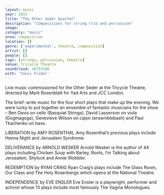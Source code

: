 ```yaml
---
layout: music
year: 2015
title: "The Other Seder Quartet"
description: "Compositions for string trio and percussion"
image: 
category: "music"
area: composition
location: []
genre: ['experimental', theatre, composition]
artist: []
people: []
tags: [strings, percussion, theatre]
venue: Tricycle Theatre
soundcloud: 16753248
with: 'Yaniv Fridel'
---
```

Live music commissioned for the Other Seder at the Tricycle Theatre, directed by Mark Rosenblatt for Yad Arts and JCC London.

The brief: write music for the four short plays that make up the evening. We were lucky to put together an ensemble of fantastic musicians for the show – Ben Davis on cello (Basquiat Strings), David Lasserson on viola (Gogmagogs), Genevieve Wilson on cajon (ensemblebash) and Paul Tkachenko on bass.

LIBERATION by AMY ROSENTHAL
Amy Rosenthal’s previous plays include Henna Night and Jerusalem Syndrome.

DELIVERANCE by ARNOLD WESKER
Arnold Wesker is the author of 44 plays including Chicken Soup with Barley, Roots, I’m Talking about Jerusalem, Shylock and Annie Wobbler.

REDEMPTION by RYAN CRAIG
Ryan Craig’s plays include The Glass Room, Our Class and The Holy Rosenbergs which opens at the National Theatre.

INDEPENDENCE by EVE ENSLER
Eve Ensler is a playwright, performer and activist whose 13 plays include most famously The Vagina Monologues.
